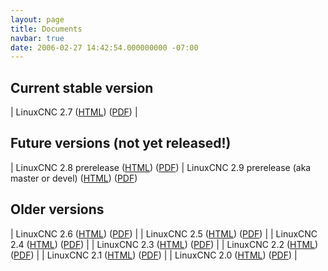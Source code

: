 ```yaml
---
layout: page
title: Documents
navbar: true
date: 2006-02-27 14:42:54.000000000 -07:00
---
```


## Current stable version

| LinuxCNC 2.7 ([HTML](http://linuxcnc.org/docs/2.7/html/)) ([PDF](http://linuxcnc.org/docs/2.7/pdf)) |


## Future versions (not yet released!)

| LinuxCNC 2.8 prerelease ([HTML](http://linuxcnc.org/docs/2.8/html/)) ([PDF](http://linuxcnc.org/docs/2.8/pdf))
| LinuxCNC 2.9 prerelease (aka master or devel) ([HTML](http://linuxcnc.org/docs/devel/html/)) ([PDF](http://linuxcnc.org/docs/devel/pdf))


## Older versions

| LinuxCNC 2.6 ([HTML](http://linuxcnc.org/docs/2.6/html/)) ([PDF](http://linuxcnc.org/docs/2.6/pdf)) |
| LinuxCNC 2.5 ([HTML](http://linuxcnc.org/docs/2.5/html/)) ([PDF](http://linuxcnc.org/docs/2.5/pdf)) |
| LinuxCNC 2.4 ([HTML](http://linuxcnc.org/docs/2.4/html/)) ([PDF](http://linuxcnc.org/docs/2.4/pdf)) |
| LinuxCNC 2.3 ([HTML](http://linuxcnc.org/docs/2.3/html/)) ([PDF](http://linuxcnc.org/docs/2.3/pdf)) |
| LinuxCNC 2.2 ([HTML](http://linuxcnc.org/docs/2.2/html/)) ([PDF](http://linuxcnc.org/docs/2.2/pdf)) |
| LinuxCNC 2.1 ([HTML](http://linuxcnc.org/docs/2.1/html/)) ([PDF](http://linuxcnc.org/docs/2.1/pdf)) |
| LinuxCNC 2.0 ([HTML](http://linuxcnc.org/docs/2.0/html/)) ([PDF](http://linuxcnc.org/docs/2.0/pdf)) |
